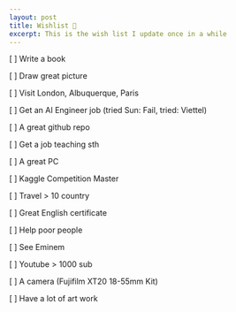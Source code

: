 ```yaml
---
layout: post
title: Wishlist 🌠
excerpt: This is the wish list I update once in a while
---
```


[ ]  Write a book

[ ]  Draw great picture

[ ]  Visit London, Albuquerque, Paris

[ ]  Get an AI Engineer job (tried Sun: Fail, tried: Viettel)

[ ]  A great github repo

[ ]  Get a job teaching sth

[ ]  A great PC

[ ]  Kaggle Competition Master

[ ]  Travel > 10 country

[ ]  Great English certificate

[ ]  Help poor people

[ ]  See Eminem

[ ]  Youtube > 1000 sub

[ ]  A camera (Fujifilm XT20 18-55mm Kit)

[ ]  Have a lot of art work
